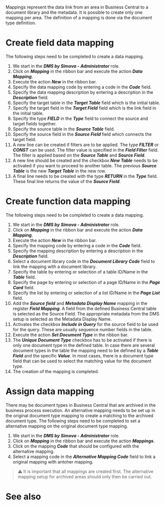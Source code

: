 

Mappings represent the data link from an area in Business Central to a document library and the metadata. It is possible to create only one mapping per area. The definition of a mapping is done via the document type definition.

# Create field data mapping
The following steps need to be completed to create a data mapping.

1. We start in the _**DMS by Simova - Administrator**_ role.
2. Click on _**Mapping**_ in the ribbon bar and execute the action _**Data Mapping**_.
3. Execute the action _**New**_ in the ribbon bar.
4. Specify the data mapping code by entering a code in the _**Code**_ field.
5. Specify the data mapping description by entering a description in the _**Description**_ field.
6. Specify the target table in the _**Target Table**_ field which is the initial table.
7. Specify the target field in the _**Target Field**_ field which is the link field in the initial table.
8. Specify the type _**FIELD**_ in the _**Type**_ field to connect the source and target fields together.
9. Specify the source table in the _**Source Table**_ field.
10. Specify the source field in the _**Source Field**_ field which connects the target field.
11. A new line can be created if filters are to be applied. The type _**FILTER**_ or _**CONST**_ can be used. The filter value is specified in the _**Field Filter**_ field. The filter is applied based on the _**Source Table**_ and _**Source Field**_.
12. A new line should be created and the checkbox _**New Table**_ needs to be activated if you want to proceed to another table. The previous _**Source Table**_ is the new _**Target Table**_ in the new row.
13. A final line needs to be created with the type _**RETURN**_ in the _**Type**_ field. These final line returns the value of the _**Source Field**_.

# Create function data mapping
The following steps need to be completed to create a data mapping.

1. We start in the _**DMS by Simova - Administrator**_ role.
2. Click on _**Mapping**_ in the ribbon bar and execute the action _**Data Mapping**_.
3. Execute the action _**New**_ in the ribbon bar.
4. Specify the mapping code by entering a code in the _**Code**_ field.
5. Specify the mapping description by entering a description in the _**Description**_ field.
6. Select a document library code in the _**Document Library Code**_ field to link the mapping with a document library.
7. Specify the table by entering or selection of a table ID/Name in the _**Table**_ field.
8. Specify the page by entering or selection of a page ID/Name in the _**Page Card**_ field.
9. Specify the list by entering or selection of a list ID/Name in the _**Page List**_ field.
10. Add the _**Source field**_ and _**Metadata Display Name**_ mapping in the register _**Field Mapping**_. A field from the defined Business Central table is selected as the Source Field. The appropriate metadata from the DMS setup is selected as the Metadata Display Name.
11. Activates the checkbox _**Include in Query**_ for the source field to be used for the query. These are usually sequence number fields in the table.
12. Execute the action _**Set Document Type**_ in the ribbon bar.
13. The _**Unique Document Type**_ checkbox has to be activated if there is only one document type in the defined table. In case there are several document types in the table the mapping need to be defined by a _**Table Field**_ and the specific _**Value**_. In most cases, there is a document type field that can be used to select the matching value for the document type.
14. The creation of the mapping is completed.

# Assign data mapping
There may be document types in Business Central that are archived in the business process execution. An alternative mapping needs to be set up in the original document type mapping to create a matching to the archived document type. The following steps need to be completed to set a alternative mapping on the original document type mapping.

1. We start in the _**DMS by Simova - Administrator**_ role.
2. Click on _**Mapping**_ in the ribbon bar and execute the action _**Mappings**_.
3. Click on the mapping _**Code**_ that should be configured with the alternative mapping.
4. Select a mapping code in the _**Alternative Mapping Code**_ field to link a original mapping with antoher mapping.

> :warning: It is important that all mappings are created first. The alternative mapping setup for archived areas should only then be carried out.

# See also
